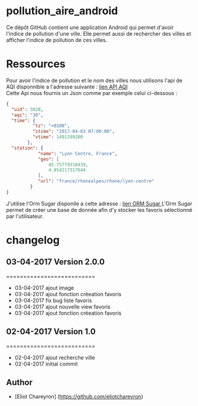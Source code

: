 # pollution_aire_android

Ce dépôt GitHub contient une application Android qui permet d'avoir l'indice de pollution d'une ville.
Elle permet aussi de rechercher des villes et afficher l'indice de pollution de ces villes.


# Ressources 
Pour avoir l'indice de pollution et le nom des villes nous utilisons l'api de AQI disponnible a l'adresse suivante :
<a href="http://aqicn.org/json-api/doc/#api-_"> lien  API AQI </a>  </br>
Cette Api nous fournis un Json comme par exemple celui ci-dessous : 
``` json
{
  "uid": 3028,
  "aqi": "30",
  "time": {
          "tz": "+0100",
          "stime": "2017-04-03 07:00:00",
          "vtime": 1491199200
        },
  "station": {
            "name": "Lyon Centre, France",
            "geo": [
                45.75779318439,
                4.854217317644
            ],
            "url": "france/rhonealpes/rhone/lyon-centre"
         }
}
```
 
 
 J'utilise l'Orm Sugar disponile a cette adresse : <a href="https://github.com/satyan/sugar/blob/master/README.md"> lien ORM Sugar </a>
 L'Orm Sugar permet de créer une base de donnée afin d'y stocker les favoris sélectionné par l'utilisateur.
 
 
 # changelog
## 03-04-2017 Version 2.0.0  
==========================
* 03-04-2017 ajout image
* 03-04-2017 ajout fonction créeation favoris
* 03-04-2017 fix bug liste favoris
* 03-04-2017 ajout nouvelle view favoris
* 03-04-2017 ajout fonction créeation favoris

## 02-04-2017 Version 1.0  
==========================
* 02-04-2017 ajout recherche ville
* 02-04-2017 initial commit 
    

## Author
- [Eliot Chareyron] (https://github.com/eliotchareyron)
